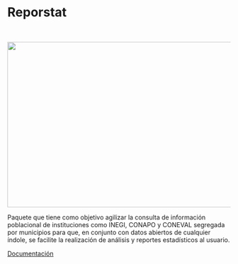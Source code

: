 # Reporstat
‎
    <p align="center">
      <img width="1080" height="374" src="https://user-images.githubusercontent.com/28630268/117886161-68da0080-b274-11eb-9785-d651953c0e6b.png">
    </p>
    
Paquete que tiene como objetivo agilizar la consulta de información poblacional de instituciones como INEGI, CONAPO y CONEVAL segregada por municipios para que, en conjunto con datos abiertos de cualquier índole, se facilite la realización de análisis y reportes estadísticos al usuario.

[Documentación](https://mucinoab.github.io/Reporstat/dev/)
